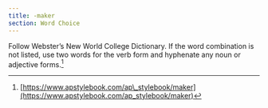 ```yaml
---
title: -maker
section: Word Choice
---
```

Follow Webster’s New World College Dictionary. If the word combination is not listed, use two words for the verb form and hyphenate any noun or adjective forms.[^56]

[^56]: [https://www.apstylebook.com/ap\_stylebook/maker](https://www.apstylebook.com/ap_stylebook/maker)